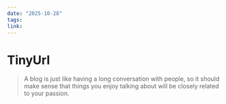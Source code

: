 ```yaml
---
date: "2025-10-28"
tags: 
link:
---
```


# TinyUrl

> A blog is just like having a long conversation with people, so it should make sense that things you enjoy talking about will be closely related to your passion.

